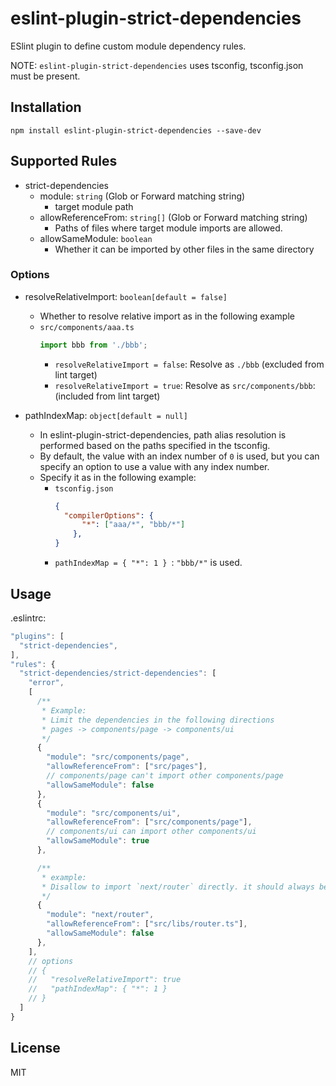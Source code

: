 # eslint-plugin-strict-dependencies

ESlint plugin to define custom module dependency rules.

NOTE: `eslint-plugin-strict-dependencies` uses tsconfig, tsconfig.json must be present.

## Installation

```
npm install eslint-plugin-strict-dependencies --save-dev
```

## Supported Rules

- strict-dependencies
  - module: `string` (Glob or Forward matching string)
    - target module path
  - allowReferenceFrom: `string[]` (Glob or Forward matching string)
    - Paths of files where target module imports are allowed.
  - allowSameModule: `boolean`
    - Whether it can be imported by other files in the same directory

### Options

- resolveRelativeImport: `boolean[default = false]`
  - Whether to resolve relative import as in the following example
  - `src/components/aaa.ts`
    ```typescript
    import bbb from './bbb';
    ```
     - `resolveRelativeImport = false`: Resolve as `./bbb` (excluded from lint target)
     - `resolveRelativeImport = true`:  Resolve as `src/components/bbb`: (included from lint target)

- pathIndexMap: `object[default = null]`
  - In eslint-plugin-strict-dependencies, path alias resolution is performed based on the paths specified in the tsconfig.
  - By default, the value with an index number of `0` is used, but you can specify an option to use a value with any index number.
  - Specify it as in the following example:
    - `tsconfig.json`
      ```json
      {
        "compilerOptions": {
            "*": ["aaa/*", "bbb/*"]
          },
      }
      ```
    - `pathIndexMap = { "*": 1 } `: `"bbb/*"` is used.

## Usage

.eslintrc:

```js
"plugins": [
  "strict-dependencies",
],
"rules": {
  "strict-dependencies/strict-dependencies": [
    "error",
    [
      /**
       * Example:
       * Limit the dependencies in the following directions
       * pages -> components/page -> components/ui
       */
      {
        "module": "src/components/page",
        "allowReferenceFrom": ["src/pages"],
        // components/page can't import other components/page
        "allowSameModule": false
      },
      {
        "module": "src/components/ui",
        "allowReferenceFrom": ["src/components/page"],
        // components/ui can import other components/ui
        "allowSameModule": true
      },

      /**
       * example:
       * Disallow to import `next/router` directly. it should always be imported using `libs/router.ts`.
       */
      {
        "module": "next/router",
        "allowReferenceFrom": ["src/libs/router.ts"],
        "allowSameModule": false
      },
    ],
    // options
    // {
    //   "resolveRelativeImport": true
    //   "pathIndexMap": { "*": 1 }
    // }
  ]
}

```


## License

MIT
